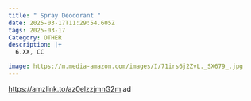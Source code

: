 ```yaml
---
title: " Spray Deodorant "
date: 2025-03-17T11:29:54.605Z
tags: 2025-03-17
Category: OTHER
description: |+
  6.XX, CC

image: https://m.media-amazon.com/images/I/71irs6j2ZvL._SX679_.jpg
---
```

https://amzlink.to/az0elzzjmnG2m   ad